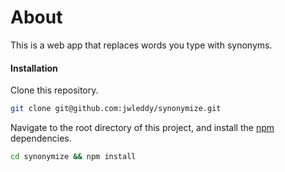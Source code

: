 # About

This is a web app that replaces words you type with synonyms.

#### Installation

Clone this repository.

```sh
git clone git@github.com:jwleddy/synonymize.git
```

Navigate to the root directory of this project, and install the [npm](https://www.npmjs.com/) dependencies.

```sh
cd synonymize && npm install
```
